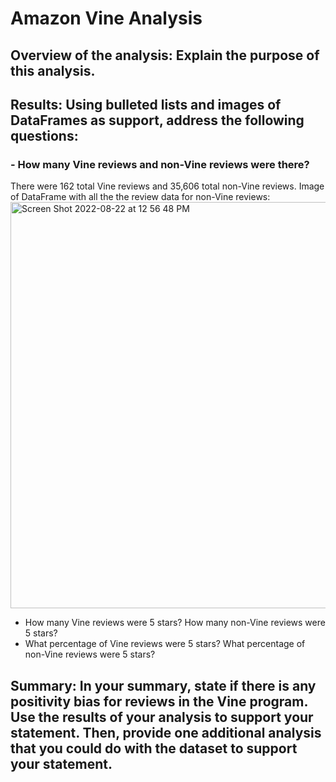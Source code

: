 # Amazon Vine Analysis

## Overview of the analysis: Explain the purpose of this analysis.

## Results: Using bulleted lists and images of DataFrames as support, address the following questions:

### - How many Vine reviews and non-Vine reviews were there?
There were 162 total Vine reviews and 35,606 total non-Vine reviews.
Image of DataFrame with all the the review data for non-Vine reviews:
<img width="650" alt="Screen Shot 2022-08-22 at 12 56 48 PM" src="https://user-images.githubusercontent.com/103215686/185997721-a90a5d0a-a6bf-48f8-8581-b700cba2efc9.png">


- How many Vine reviews were 5 stars? How many non-Vine reviews were 5 stars?
- What percentage of Vine reviews were 5 stars? What percentage of non-Vine reviews were 5 stars?

## Summary: In your summary, state if there is any positivity bias for reviews in the Vine program. Use the results of your analysis to support your statement. Then, provide one additional analysis that you could do with the dataset to support your statement.
